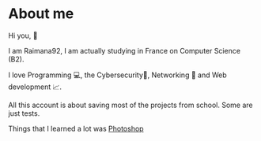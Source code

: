 # About me

Hi you, :wave:

I am Raimana92, I am actually studying in France on Computer Science (B2). 

I love Programming :computer:, the Cybersecurity:closed_lock_with_key:, Networking :link: and Web development :chart_with_upwards_trend:.

All this account is about saving most of the projects from school. Some are just tests.

Things that I learned a lot was <a href="https://www.adobe.com/fr/products/photoshop.html?mv=search&mv=search&sdid=LZ32SYVR&ef_id=Cj0KCQjwp86EBhD7ARIsAFkgakgjgx2n1XoB3m_NaxsjlZh3wFYOb8hlLtBrI2hwD4q9HnjFUmZrB5oaAj5CEALw_wcB:G:s&s_kwcid=AL!3085!3!341240721086!e!!g!!photoshop!1435912275!56537390339&gclid=Cj0KCQjwp86EBhD7ARIsAFkgakgjgx2n1XoB3m_NaxsjlZh3wFYOb8hlLtBrI2hwD4q9HnjFUmZrB5oaAj5CEALw_wcB" src="https://upload.wikimedia.org/wikipedia/commons/thumb/a/af/Adobe_Photoshop_CC_icon.svg/1200px-Adobe_Photoshop_CC_icon.svg.png">Photoshop</a>
